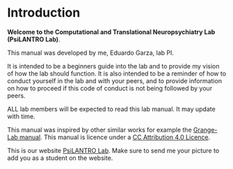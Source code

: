 # Introduction

**Welcome to the Computational and Translational Neuropsychiatry Lab (PsiLANTRO Lab)**.

This manual was developed by me, Eduardo Garza, lab PI. 

It is intended to be a beginners guide into the lab and to provide my vision of how the lab should function. It is also intended to be a reminder of how to conduct yourself in the lab and with your peers, and to provide information on how to proceed if this code of conduct is not being followed by your peers.

ALL lab members will be expected to read this lab manual. It may update with time.

This manual was inspired by other similar works for example the [Grange-Lab manual](https://bookdown.org/JimGrange/Grange-lab-manual/intro.html). This manual is licence under a [CC Attribution 4.0 Licence](https://creativecommons.org/licenses/by/4.0/).

This is our website [PsiLANTRO Lab](https://psilantrolab.github.io/). Make sure to send me your picture to add you as a student on the website.

